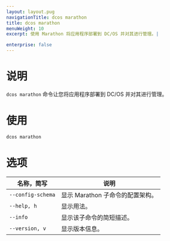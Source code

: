 ```yaml
---
layout: layout.pug
navigationTitle: dcos marathon
title: dcos marathon
menuWeight: 10
excerpt: 使用 Marathon 将应用程序部署到 DC/OS 并对其进行管理。|

enterprise: false
---
```



# 说明
`dcos marathon` 命令让您将应用程序部署到 DC/OS 并对其进行管理。

# 使用

```bash
dcos marathon
```

# 选项

| 名称，简写 | 说明 |
|---------|-------------|
| `--config-schema` | 显示 Marathon 子命令的配置架构。|
| `--help, h` | 显示用法。 |
| `--info` | 显示该子命令的简短描述。|
| `--version, v` | 显示版本信息。|

